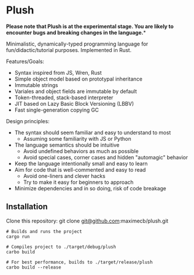 # Plush

**Please note that Plush is at the experimental stage. You are likely to encounter bugs
and breaking changes in the language.***

Minimalistic, dynamically-typed programming language for fun/didactic/tutorial purposes. Implemented in Rust.

Features/Goals:
- Syntax inspired from JS, Wren, Rust
- Simple object model based on prototypal inheritance
- Immutable strings
- Variales and object fields are immutable by default
- Token-threaded, stack-based interpreter
- JIT based on Lazy Basic Block Versioning (LBBV)
- Fast single-generation copying GC

Design principles:
- The syntax should seem familiar and easy to understand to most
  - Assuming some familiarity with JS or Python
- The language semantics should be intuitive
  - Avoid undefined behaviors as much as possible
  - Avoid special cases, corner cases and hidden "automagic" behavior
- Keep the language intentionally small and easy to learn
- Aim for code that is well-commented and easy to read
  - Avoid one-liners and clever hacks
  - Try to make it easy for beginners to approach
- Minimize dependencies and in so doing, risk of code breakage

## Installation

Clone this repository:
git clone git@github.com:maximecb/plush.git

```
# Builds and runs the project
cargo run

# Compiles project to ./target/debug/plush
carbo build

# For best performance, builds to ./target/release/plush
carbo build --release
```
